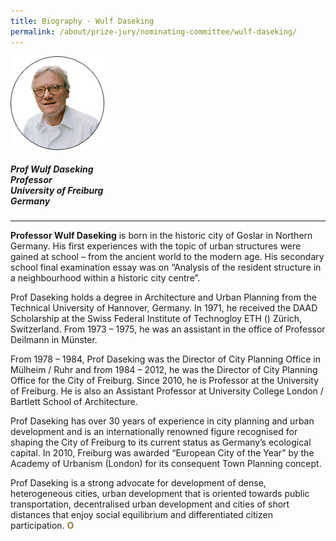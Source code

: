 ```yaml
---
title: Biography - Wulf Daseking
permalink: /about/prize-jury/nominating-committee/wulf-daseking/
---
```


<div style="width:150px"><img src="/images/jury/wulf-daseking.png" alt="Wulf Daseking" /></div>

##### **Prof Wulf Daseking** <br> Professor <br> University of Freiburg <br> Germany

---

**Professor Wulf Daseking** is born in the historic city of Goslar in Northern Germany. His first experiences with the topic of urban structures were gained at school – from the ancient world to the modern age. His secondary school final examination essay was on “Analysis of the resident structure in a neighbourhood within a historic city centre”. 

Prof Daseking holds a degree in Architecture and Urban Planning from the Technical University of Hannover, Germany. In 1971, he received the DAAD Scholarship at the Swiss Federal Institute of Technogloy ETH () Zürich, Switzerland. From 1973 – 1975, he was an assistant in the office of Professor Deilmann in Münster. 

From 1978 – 1984, Prof Daseking was the Director of City Planning Office in Mülheim / Ruhr and from 1984 – 2012, he was the Director of City Planning Office for the City of Freiburg. Since 2010, he is Professor at the University of Freiburg. He is also an Assistant Professor at University College London / Bartlett School of Architecture. 

Prof Daseking has over 30 years of experience in city planning and urban development and is an internationally renowned figure recognised for shaping the City of Freiburg to its current status as Germany’s ecological capital. In 2010, Freiburg was awarded “European City of the Year” by the Academy of Urbanism (London) for its consequent Town Planning concept. 

Prof Daseking is a strong advocate for development of dense, heterogeneous cities, urban development that is oriented towards public transportation, decentralised urban development and cities of short distances that enjoy social equilibrium and differentiated citizen participation. **<font color="#967942">O</font>**
